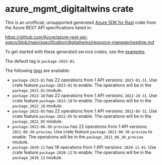 # azure_mgmt_digitaltwins crate

This is an unofficial, unsupported generated [Azure SDK for Rust](https://github.com/Azure/azure-sdk-for-rust/tree/legacy) crate from the Azure REST API specifications listed in:

https://github.com/Azure/azure-rest-api-specs/blob/main/specification/digitaltwins/resource-manager/readme.md

To get started with these generated service crates, see the [examples](https://github.com/Azure/azure-sdk-for-rust/blob/legacy/services/README.md#examples).

The default tag is `package-2023-01`.

The following [tags](https://github.com/Azure/azure-sdk-for-rust/blob/legacy/services/tags.md) are available:

- `package-2023-01` has 22 operations from 1 API versions: `2023-01-31`. Use crate feature `package-2023-01` to enable. The operations will be in the `package_2023_01` module.
- `package-2022-10` has 22 operations from 1 API versions: `2022-10-31`. Use crate feature `package-2022-10` to enable. The operations will be in the `package_2022_10` module.
- `package-2022-05` has 22 operations from 1 API versions: `2022-05-31`. Use crate feature `package-2022-05` to enable. The operations will be in the `package_2022_05` module.
- `package-2021-06-30-preview` has 22 operations from 1 API versions: `2021-06-30-preview`. Use crate feature `package-2021-06-30-preview` to enable. The operations will be in the `package_2021_06_30_preview` module.
- `package-2020-12` has 18 operations from 1 API versions: `2020-12-01`. Use crate feature `package-2020-12` to enable. The operations will be in the `package_2020_12` module.